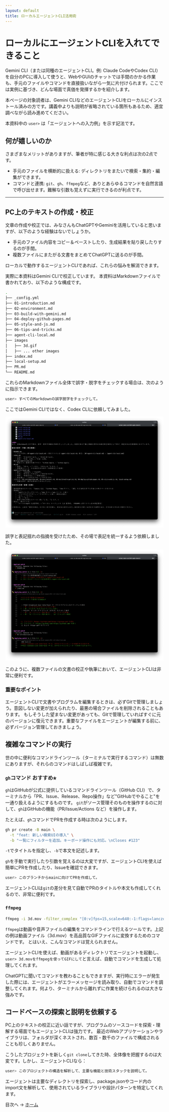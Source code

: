 ```yaml
---
layout: default
title: ローカルエージェントCLI活用術
---
```


# ローカルにエージェントCLIを入れてできること

Gemini CLI（または同種のエージェントCLI。例: Claude CodeやCodex CLI）を自分のPCに導入して使うと、WebやGUIのチャットでは手間のかかる作業も、手元のファイルやコマンドを直接扱いながら一気に片付けられます。ここでは実例に基づき、どんな場面で真価を発揮するかを紹介します。

本ページの対象読者は、Gemini CLIなどのエージェントCLIをローカルにインストール済みの方です。講義中よりも説明が省略されている箇所もあるため、適宜調べながら読み進めてください。

本資料中の `user>` は「エージェントへの入力例」を示す記法です。

## 何が嬉しいのか

さまざまなメリットがありますが、筆者が特に感じる大きな利点は次の2点です。

- 手元のファイルを横断的に扱える: ディレクトリをまたいで検索・集約・編集ができます。
- コマンドと連携: `git`、`gh`、`ffmpeg`など、ありとあらゆるコマンドを自然言語で呼び出せます。難解な引数も覚えずに実行できるのが利点です。

---

## PC上のテキストの作成・校正

文章の作成や校正では、みなさんもChatGPTやGeminiを活用していると思いますが、以下のような経験はないでしょうか。

- 手元のファイル内容をコピー＆ペーストしたり、生成結果を貼り戻したりするのが手間。
- 複数ファイルにまたがる文書をまとめてChatGPTに送るのが手間。

ローカルで動作するエージェントCLIであれば、これらの悩みを解消できます。

実際に本資料はGemini CLIで校正しています。
本資料はMarkdownファイルで書かれており、以下のような構成です。

```bash
.
├── _config.yml
├── 01-introduction.md
├── 02-environment.md
├── 03-build-with-gemini.md
├── 04-deploy-github-pages.md
├── 05-style-and-js.md
├── 06-tips-and-tricks.md
├── agent-cli-local.md
├── images
│   ├── 3d.gif
│   ├── ... other images
├── index.md
├── local-setup.md
├── PR.md
└── README.md
```

これらのMarkdownファイル全体で誤字・脱字をチェックする場合は、次のように指示できます。


```bash
user> すべてのMarkdownの誤字脱字をチェックして。
```

ここではGemini CLIではなく、Codex CLIに依頼してみました。

![Codex Proofread](./images/codex-proofread.png)

誤字と表記揺れの指摘を受けたため、その場で表記を統一するよう依頼しました。

![Codex Fixing](./images/codex-fixing.png)

このように、複数ファイルの文書の校正や執筆において、エージェントCLIは非常に便利です。

### 重要なポイント

エージェントCLIで文書やプログラムを編集するときは、必ずGitで管理しましょう。意図しない変更が加えられたり、最悪の場合ファイルを削除されることもあります。
もしそうした望まない変更があっても、Gitで管理していればすぐに元のバージョンに復元できます。重要なファイルをエージェントが編集する前に、必ずバージョン管理しておきましょう。

## 複雑なコマンドの実行

世の中に便利なコマンドラインツール（ターミナルで実行するコマンド）は無数にありますが、それらのコマンドはしばしば複雑です。

### `gh`コマンド おすすめ⭐︎

`gh`はGitHubが公式に提供しているコマンドラインツール（GitHub CLI）で、ターミナルから「PR、Issue、Release、Repo操作」など"GitHubでやること"を一通り扱えるようにするものです。
`git`がソース管理そのものを操作するのに対して、`gh`はGitHubの機能（PR/Issue/Actions など）を操作します。

たとえば、`gh`コマンドでPRを作成する時は次のようにします。

```bash
gh pr create -B main \
  -t "feat: 新しい検索UIの導入" \
  -b "一覧にフィルターを追加。キーボード操作にも対応。\nCloses #123"
```

`-t`でタイトルを指定し、`-b`で本文を記述します。

`gh`を手動で実行したり引数を覚えるのは大変ですが、エージェントCLIを使えば簡単にPRを作成したり、Issueを確認できます。

```bash
user> このブランチからmainに向けてPRを作成して。
```

エージェントCLIは`git`の差分を見て自動でPRのタイトルや本文も作成してくれるので、非常に便利です。

### `ffmpeg`

```bash
ffmpeg -i 3d.mov -filter_complex "[0:v]fps=15,scale=640:-1:flags=lanczos,split[a][b];[a]palettegen=stats_mode=full[p];[b][p]paletteuse=new=1:dither=bayer:bayer_scale=3" -loop 0 3d.gif
```

`ffmpeg`は動画や音声ファイルの編集をコマンドラインで行えるツールです。上記の例は動画ファイル（3d.mov）を高品質なGIFファイルに変換するためのコマンドです。
とはいえ、こんなコマンドは覚えられません。

エージェントCLIを使えば、動画があるディレクトリでエージェントを起動し、`user> 3d.movをffmpegを使ってGIFにして`と言えば、自動でコマンドを生成して処理してくれます。

ChatGPTに聞いてコマンドを教わることもできますが、実行時にエラーが発生した際には、エージェントがエラーメッセージを読み取り、自動でコマンドを調整してくれます。何より、ターミナルから離れずに作業を続けられるのは大きな強みです。

## コードベースの探索と説明を依頼する

PC上のテキストの校正に近い話ですが、プログラムのソースコードを探索・理解する場面でもエージェントCLIは強力です。
最近のWebアプリケーションやライブラリは、フォルダが深くネストされ、数百・数千のファイルで構成されることも珍しくありません。

こうしたプロジェクトを新しく`git clone`してきた時、全体像を把握するのは大変です。しかし、エージェントCLIなら：

```bash
user> このプロジェクトの構造を解析して、主要な機能と技術スタックを説明して。
```

エージェントは主要なディレクトリを探索し、package.jsonやコード内のimport文を解析して、使用されているライブラリや設計パターンを特定してくれます。

目次へ → [ホーム](./index.md)
